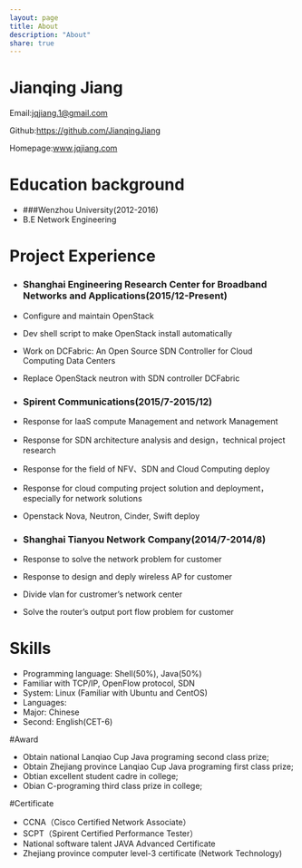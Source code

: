 ```yaml
---
layout: page
title: About
description: "About"
share: true
---
```




# Jianqing Jiang

Email:jqjiang.1@gmail.com  

Github:https://github.com/JianqingJiang

Homepage:www.jqjiang.com

# Education background

* ###Wenzhou University(2012-2016)  
*  B.E Network Engineering
  

#  Project Experience


*   ### Shanghai Engineering Research Center for Broadband Networks and Applications(2015/12-Present)
*   Configure and maintain OpenStack 
*   Dev shell script to make OpenStack install automatically
*   Work on DCFabric: An Open Source SDN Controller for Cloud Computing Data  Centers 
*   Replace OpenStack neutron with SDN controller DCFabric



*  ### Spirent Communications(2015/7-2015/12)

*  Response for IaaS compute Management and network Management
*  Response for SDN architecture analysis and design，technical project research
*   Response for the field of NFV、SDN and Cloud Computing deploy
*   Response for cloud computing project solution and deployment，especially for network solutions
*   Openstack Nova, Neutron, Cinder, Swift deploy

*  ### Shanghai Tianyou Network Company(2014/7-2014/8)
*  Response to solve the network problem for customer
*  Response to design and deply wireless AP for customer
*  Divide vlan for custromer’s network center
*  Solve the router’s output port flow problem for customer


# Skills
* Programming language: Shell(50%), Java(50%)
* Familiar with TCP/IP, OpenFlow protocol, SDN
* System: Linux (Familiar with Ubuntu and CentOS)
* Languages:
* Major: Chinese
* Second: English(CET-6)


#Award 
* Obtain national Lanqiao Cup Java programing second class prize;
* Obtain Zhejiang province Lanqiao Cup Java programing first class prize;
* Obtian excellent student cadre in college;
* Obian C-programing third class prize in college;

#Certificate
* CCNA（Cisco Certified Network Associate）
* SCPT（Spirent Certified Performance Tester）
* National software talent JAVA Advanced Certificate
* Zhejiang province computer level-3 certificate (Network Technology)
